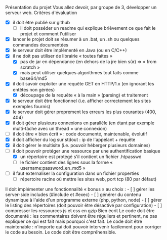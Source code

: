 Présentation du projet
Vous allez devoir, par groupe de 3, développer un serveur web.
Critères d'évaluation
- [x] il doit être publié sur github
	- [ ] il doit posséder un readme qui explique brièvement ce que fait le projet et comment l'utiliser
- [x] lancer le projet doit se résumer à un .bat, un .sh ou quelques commandes documentées
- [x] le serveur doit être implémenté en Java (ou en C/C++)
- [x] il ne doit pas utiliser de librairie « toutes faites »
	- [x] pas de jar en dépendance (en dehors de la jre bien sûr) => « from scratch »
	- [x] mais peut utiliser quelques algorithmes tout faits comme base64/md5
- [x] il doit savoir exploiter une requête GET en HTTP/1.x (en ignorant les entêtes non gérées)
	- [x] découpage de la requête « à la main » (parsing) et traitement
- [x] le serveur doit être fonctionnel (i.e. afficher correctement les sites exemples fournis)
- [x] le serveur doit gérer proprement les erreurs les plus courantes (400, 404)
- [x] il doit gérer plusieurs connexions en parallèle (en étant par exemple multi-tâche avec un
thread = une connexion)
- [ ] il doit être « bien écrit » : code documenté, maintenable, évolutif
- [x] il doit afficher du log sur stdout : ip de l'appelant + requête
- [x] il doit gérer le multisite (i.e. pouvoir héberger plusieurs domaines)
- [ ] il doit pouvoir protéger une ressource par une authentification basique
	- [x] un répertoire est protégé s'il contient un fichier .htpasswd
	- [ ] le fichier contient des lignes sous la forme « username:password_en_md5 »
- [ ] il faut externaliser la configuration dans un fichier properties
	- [ ] répertoire racine où mettre les sites web, port tcp (80 par défaut)
	
Il doit implémenter une fonctionnalité « bonus » au choix :
	- [ ] gérer les server-side includes (#include et #exec)
	- [ ] générer du contenu dynamique à l'aide d'un programme externe (php, python, node)
	- [ ] gérer le listing des répertoires (doit pouvoir être désactivé par configuration)
	- [ ] compresser les ressources js et css en gzip
	Bien écrit
	Le code doit être documenté : les commentaires doivent être réguliers et pertinent, ne
	pas expliquer ce qui est fait mais pourquoi c'est fait.
	Le code doit être maintenable : n'importe qui doit pouvoir intervenir facilement pour
	corriger le code au besoin. Le code doit être compréhensible.